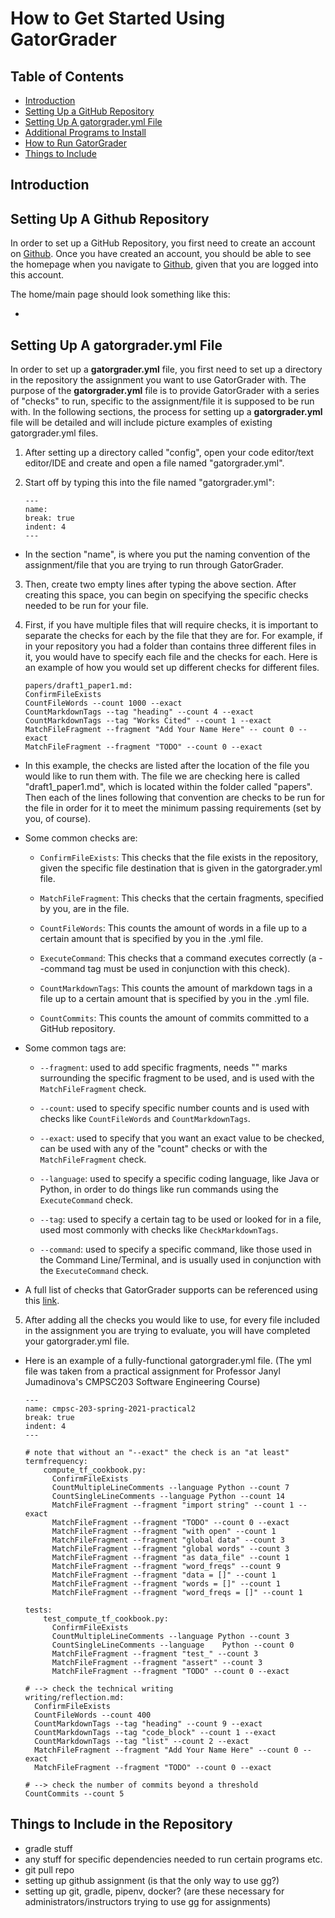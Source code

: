 # How to Get Started Using GatorGrader

## Table of Contents
* [Introduction](#Introduction)
* [Setting Up a GitHub Repository](#Setting-Up-A-GitHub-Repository)
* [Setting Up A gatorgrader.yml File](#Setting-Up-A-gatorgraderyml-File)
* [Additional Programs to Install](#Additional-Programs-to-Install)
* [How to Run GatorGrader](#How-to-Run-GatorGrader)
* [Things to Include](#Things-to-Include)

## Introduction

## Setting Up A Github Repository

In order to set up a GitHub Repository, you first need to create an account on [Github](github.com). Once you have created an account, you should be able to see the homepage when you navigate to [Github](github.com), given that you are logged into this account.

The home/main page should look something like this:
  * ![]()

## Setting Up A gatorgrader.yml File

In order to set up a **gatorgrader.yml** file, you first need to set up a directory in the repository the assignment you want to use GatorGrader with. The purpose of the **gatorgrader.yml** file is to provide GatorGrader with a series of "checks" to run, specific to the assignment/file it is supposed to be run with. In the following sections, the process for setting up a **gatorgrader.yml** file will be detailed and will include picture examples of existing gatorgrader.yml files.

1. After setting up a directory called "config", open your code editor/text editor/IDE and create and open a file named "gatorgrader.yml".

2. Start off by typing this into the file named "gatorgrader.yml":


    ```
    ---
    name:
    break: true
    indent: 4
    ---
    ```

- In the section "name", is where you put the naming convention of the assignment/file that you are trying to run through GatorGrader.

3. Then, create two empty lines after typing the above section. After creating this space, you can begin on specifying the specific checks needed to be run for your file.

4. First, if you have multiple files that will require checks, it is important to separate the checks for each by the file that they are for. For example, if in your repository you had a folder than contains three different files in it, you would have to specify each file and the checks for each. Here is an example of how you would set up different checks for different files.

    ```
    papers/draft1_paper1.md:
    ConfirmFileExists
    CountFileWords --count 1000 --exact
    CountMarkdownTags --tag "heading" --count 4 --exact
    CountMarkdownTags --tag "Works Cited" --count 1 --exact
    MatchFileFragment --fragment "Add Your Name Here" -- count 0 --exact
    MatchFileFragment --fragment "TODO" --count 0 --exact
    ```

* In this example, the checks are listed after the location of the file you would like to run them with. The file we are checking here is called "draft1_paper1.md", which is located within the folder called "papers". Then each of the lines following that convention are checks to be run for the file in order for it to meet the minimum passing requirements (set by you, of course).

* Some common checks are:

    - `ConfirmFileExists`: This checks that the file exists in the repository, given the specific file destination that is given in the gatorgrader.yml file.

   - `MatchFileFragment`: This checks that the certain fragments, specified by you, are in the file.

    - `CountFileWords`: This counts the amount of words in a file up to a certain amount that is specified by you in the .yml file.

    - `ExecuteCommand`: This checks that a command executes correctly (a --command tag must be used in conjunction with this check).

    - `CountMarkdownTags`: This counts the amount of markdown tags in a file up to a certain amount that is specified by you in the .yml file.

    - `CountCommits`: This counts the amount of commits committed to a GitHub repository.

* Some common tags are:

    - `--fragment`: used to add specific fragments, needs "" marks surrounding the specific fragment to be used, and is used with the `MatchFileFragment` check.

    - `--count`: used to specify specific number counts and is used with checks like `CountFileWords` and `CountMarkdownTags`.

    - `--exact`: used to specify that you want an exact value to be checked, can be used with any of the "count" checks or with the `MatchFileFragment` check.

    - `--language`: used to specify a specific coding language, like Java or Python, in order to do things like run commands using the `ExecuteCommand` check.

    - `--tag`: used to specify a certain tag to be used or looked for in a file, used most commonly with checks like `CheckMarkdownTags`.

    - `--command`: used to specify a specific command, like those used in the Command Line/Terminal, and is usually used in conjunction with the `ExecuteCommand` check.

* A full list of checks that GatorGrader supports can be referenced using this [link](https://www.gatorgrader.org/ember).

5. After adding all the checks you would like to use, for every file included in the assignment you are trying to evaluate, you will have completed your gatorgrader.yml file.

  * Here is an example of a fully-functional gatorgrader.yml file. (The yml file was taken from a practical assignment for Professor Janyl Jumadinova's CMPSC203 Software Engineering Course)

      ```
      ---
      name: cmpsc-203-spring-2021-practical2
      break: true
      indent: 4
      ---

      # note that without an "--exact" the check is an "at least"
      termfrequency:
          compute_tf_cookbook.py:
            ConfirmFileExists
            CountMultipleLineComments --language Python --count 7
            CountSingleLineComments --language Python --count 14
            MatchFileFragment --fragment "import string" --count 1 --exact
            MatchFileFragment --fragment "TODO" --count 0 --exact
            MatchFileFragment --fragment "with open" --count 1
            MatchFileFragment --fragment "global data" --count 3
            MatchFileFragment --fragment "global words" --count 3
            MatchFileFragment --fragment "as data_file" --count 1
            MatchFileFragment --fragment "word_freqs" --count 9
            MatchFileFragment --fragment "data = []" --count 1
            MatchFileFragment --fragment "words = []" --count 1
            MatchFileFragment --fragment "word_freqs = []" --count 1

      tests:
          test_compute_tf_cookbook.py:
            ConfirmFileExists
            CountMultipleLineComments --language Python --count 3
            CountSingleLineComments --language    Python --count 0
            MatchFileFragment --fragment "test_" --count 3
            MatchFileFragment --fragment "assert" --count 3
            MatchFileFragment --fragment "TODO" --count 0 --exact

      # --> check the technical writing
      writing/reflection.md:
        ConfirmFileExists
        CountFileWords --count 400
        CountMarkdownTags --tag "heading" --count 9 --exact
        CountMarkdownTags --tag "code_block" --count 1 --exact
        CountMarkdownTags --tag "list" --count 2 --exact
        MatchFileFragment --fragment "Add Your Name Here" --count 0 --exact
        MatchFileFragment --fragment "TODO" --count 0 --exact

      # --> check the number of commits beyond a threshold
      CountCommits --count 5
      ```


## Things to Include in the Repository
- gradle stuff
- any stuff for specific dependencies needed to run certain programs etc.
- git pull repo
- setting up github assignment (is that the only way to use gg?)
- setting up git, gradle, pipenv, docker? (are these necessary for administrators/instructors trying to use gg for assignments)
